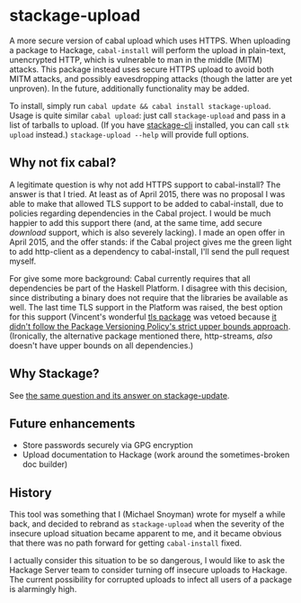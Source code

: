 # stackage-upload

A more secure version of cabal upload which uses HTTPS. When uploading a
package to Hackage, `cabal-install` will perform the upload in plain-text,
unencrypted HTTP, which is vulnerable to man in the middle (MITM) attacks. This
package instead uses secure HTTPS upload to avoid both MITM attacks, and
possibly eavesdropping attacks (though the latter are yet unproven). In the
future, additionally functionality may be added.

To install, simply run `cabal update && cabal install stackage-upload`. Usage
is quite similar `cabal upload`: just call `stackage-upload` and pass in a list
of tarballs to upload. (If you have
[stackage-cli](https://github.com/fpco/stackage-cli) installed, you can call
`stk upload` instead.) `stackage-upload --help` will provide full options.

## Why not fix cabal?

A legitimate question is why not add HTTPS support to cabal-install? The answer
is that I tried. At least as of April 2015, there was no proposal I was able to
make that allowed TLS support to be added to cabal-install, due to policies
regarding dependencies in the Cabal project. I would be much happier to add
this support there (and, at the same time, add secure *download* support, which
is also severely lacking). I made an open offer in April 2015, and the offer
stands: if the Cabal project gives me the green light to add http-client as a
dependency to cabal-install, I'll send the pull request myself.

For give some more background: Cabal currently requires that all dependencies
be part of the Haskell Platform. I disagree with this decision, since
distributing a binary does not require that the libraries be available as well.
The last time TLS support in the Platform was raised, the best option for this
support (Vincent's wonderful [tls
package](https://www.stackage.org/package/tls) was vetoed because [it didn't
follow the Package Versioning Policy's strict upper bounds
approach](https://mail.haskell.org/pipermail/libraries/2014-April/022554.html).
(Ironically, the alternative package mentioned there, http-streams, *also*
doesn't have upper bounds on all dependencies.)

## Why Stackage?

See [the same question and its answer on stackage-update](https://github.com/fpco/stackage-update#why-stackage).

## Future enhancements

* Store passwords securely via GPG encryption
* Upload documentation to Hackage (work around the sometimes-broken doc builder)

## History

This tool was something that I (Michael Snoyman) wrote for myself a while back,
and decided to rebrand as `stackage-upload` when the severity of the insecure
upload situation became apparent to me, and it became obvious that there was no
path forward for getting `cabal-install` fixed.

I actually consider this situation to be so dangerous, I would like to ask the
Hackage Server team to consider turning off insecure uploads to Hackage. The
current possibility for corrupted uploads to infect all users of a package is
alarmingly high.
